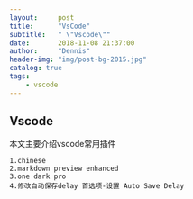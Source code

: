 ```yaml
---
layout:     post
title:      "VsCode"
subtitle:   " \"Vscode\""
date:       2018-11-08 21:37:00
author:     "Dennis"
header-img: "img/post-bg-2015.jpg"
catalog: true
tags:
    - vscode
---
```


## Vscode  
本文主要介绍vscode常用插件

    1.chinese
    2.markdown preview enhanced
    3.one dark pro
    4.修改自动保存delay 首选项-设置 Auto Save Delay